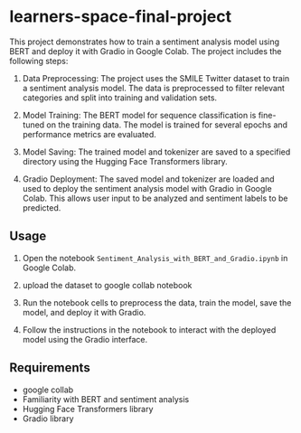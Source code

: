 # learners-space-final-project
This project demonstrates how to train a sentiment analysis model using BERT and deploy it with Gradio in Google Colab. The project includes the following steps:

1. Data Preprocessing: The project uses the SMILE Twitter dataset to train a sentiment analysis model. The data is preprocessed to filter relevant categories and split into training and validation sets.

2. Model Training: The BERT model for sequence classification is fine-tuned on the training data. The model is trained for several epochs and performance metrics are evaluated.

3. Model Saving: The trained model and tokenizer are saved to a specified directory using the Hugging Face Transformers library.

4. Gradio Deployment: The saved model and tokenizer are loaded and used to deploy the sentiment analysis model with Gradio in Google Colab. This allows user input to be analyzed and sentiment labels to be predicted.
## Usage

1. Open the notebook `Sentiment_Analysis_with_BERT_and_Gradio.ipynb` in Google Colab.
2.  upload the dataset to google collab notebook

3. Run the notebook cells to preprocess the data, train the model, save the model, and deploy it with Gradio.

4. Follow the instructions in the notebook to interact with the deployed model using the Gradio interface.

## Requirements
- google collab
- Familiarity with BERT and sentiment analysis
- Hugging Face Transformers library
- Gradio library
